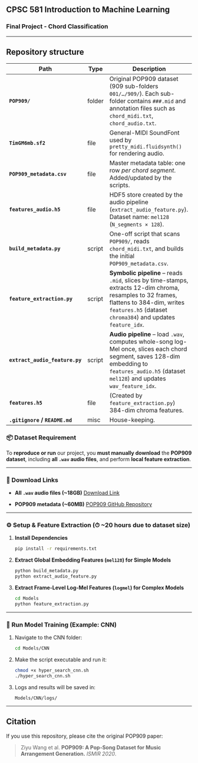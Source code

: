 


## CPSC 581 Introduction to Machine Learning 
### Final Project - Chord Classification

---
## Repository structure

| Path | Type | Description |
|------|------|-------------|
| **`POP909/`** | folder | Original POP909 dataset (909 sub-folders `001/…/909/`). Each sub-folder contains `###.mid` and annotation files such as `chord_midi.txt`, `chord_audio.txt`. |
| **`TimGM6mb.sf2`** | file | General-MIDI SoundFont used by `pretty_midi.fluidsynth()` for rendering audio. |
| **`POP909_metadata.csv`** | file | Master metadata table: one row *per chord segment*. Added/updated by the scripts. |
| **`features_audio.h5`** | file | HDF5 store created by the audio pipeline (`extract_audio_feature.py`). Dataset name: `mel128`  (`N_segments × 128`). |
| **`build_metadata.py`** | script | One-off script that scans `POP909/`, reads `chord_midi.txt`, and builds the initial `POP909_metadata.csv`. |
| **`feature_extraction.py`** | script | **Symbolic pipeline** – reads `.mid`, slices by time-stamps, extracts 12-dim chroma, resamples to 32 frames, flattens to 384-dim, writes `features.h5` (dataset `chroma384`) and updates `feature_idx`. |
| **`extract_audio_feature.py`** | script | **Audio pipeline** – load `.wav`, computes whole-song log-Mel once, slices each chord segment, saves 128-dim embedding to `features_audio.h5` (dataset `mel128`) and updates `wav_feature_idx`. |
| **`features.h5`** | file | (Created by `feature_extraction.py`) 384-dim chroma features. |
| **`.gitignore` / `README.md`** | misc | House-keeping. |


### 📦 Dataset Requirement

To **reproduce or run** our project, you **must manually download** the **POP909 dataset**, including **all `.wav` audio files**, and perform **local feature extraction**.

---

### 🔗 Download Links

* **All `.wav` audio files (\~18GB)**
  [Download Link](https://yaleedu-my.sharepoint.com/:f:/g/personal/benlu_wang_yale_edu/EvW9mAXUU9xBqiFLTcPD3V4B9-qf9p5o---_ccdY8UkrPg?e=bIe80c)

* **POP909 metadata (\~60MB)**
  [POP909 GitHub Repository](https://github.com/music-x-lab/POP909-Dataset/tree/master/POP909)

---

### ⚙️ Setup & Feature Extraction (⏱ \~20 hours due to dataset size)

1. **Install Dependencies**

   ```bash
   pip install -r requirements.txt
   ```

2. **Extract Global Embedding Features (`mel128`) for Simple Models**

   ```bash
   python build_metadata.py
   python extract_audio_feature.py
   ```

3. **Extract Frame-Level Log-Mel Features (`logmel`) for Complex Models**

   ```bash
   cd Models
   python feature_extraction.py
   ```

---

### 🧪 Run Model Training (Example: CNN)

1. Navigate to the CNN folder:

   ```bash
   cd Models/CNN
   ```

2. Make the script executable and run it:

   ```bash
   chmod +x hyper_search_cnn.sh
   ./hyper_search_cnn.sh
   ```

3. Logs and results will be saved in:

   ```
   Models/CNN/logs/
   ```


---


## Citation

If you use this repository, please cite the original POP909 paper:

> Ziyu Wang et al. **POP909: A Pop-Song Dataset for Music Arrangement
> Generation.** *ISMIR 2020*.

